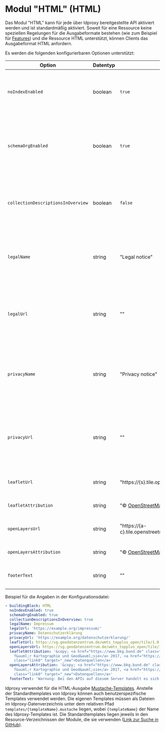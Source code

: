 # Modul "HTML" (HTML)

Das Modul "HTML" kann für jede über ldproxy bereitgestellte API aktiviert werden und ist standardmäßig aktiviert. Soweit für eine Ressource keine speziellen Regelungen für die Ausgabeformate bestehen (wie zum Beispiel für [Features](features-html.md)) und die Ressource HTML unterstützt, können Clients das Ausgabeformat HTML anfordern.

Es werden die folgenden konfigurierbaren Optionen unterstützt:

|Option |Datentyp |Default |Beschreibung
| --- | --- | --- | ---
|`noIndexEnabled` |boolean |`true` |Steuert, ob in allen Seiten "noIndex" gesetzt wird und Suchmaschinen angezeigt wird, dass sie die Seiten nicht indizieren sollen.
|`schemaOrgEnabled` |boolean |`true` |Steuert, ob in die HTML-Ausgabe schema.org-Annotationen, z.B. für Suchmaschinen, eingebettet sein sollen, sofern . Die Annotationen werden im Format JSON-LD eingebettet.
|`collectionDescriptionsInOverview`  |boolean |`false` |Steuert, ob in der HTML-Ausgabe der Feature-Collections-Ressource für jede Collection die Beschreibung ausgegeben werden soll.
|`legalName` |string |"Legal notice" |Auf jeder HTML-Seite kann ein ggf. rechtlich erforderlicher Link zu einem Impressum angezeigt werden. Diese Eigenschaft spezfiziert den anzuzeigenden Text.
|`legalUrl` |string |"" |Auf jeder HTML-Seite kann ein ggf. rechtlich erforderlicher Link zu einem Impressum angezeigt werden. Diese Eigenschaft spezfiziert die URL des Links.
|`privacyName` |string |"Privacy notice" |Auf jeder HTML-Seite kann ein ggf. rechtlich erforderlicher Link zu einer Datenschutzerklärung angezeigt werden. Diese Eigenschaft spezfiziert den anzuzeigenden Text.
|`privacyUrl` |string |"" |Auf jeder HTML-Seite kann ein ggf. rechtlich erforderlicher Link zu einer Datenschutzerklärung angezeigt werden. Diese Eigenschaft spezfiziert die URL des Links.
|`leafletUrl` |string |"https://{s}.tile.openstreetmap.org/{z}/{x}/{y}.png" |Das URL-Template für die Kacheln einer Hintergrundkarte in Leaflet-Karten.
|`leafletAttribution` |string |"&copy; <a href='http://osm.org/copyright'>OpenStreetMap</a> contributors" |Der Quellenangabe in Leaflet für die Hintergrundkarte.
|`openLayersUrl` |string |"https://{a-c}.tile.openstreetmap.org/{z}/{x}/{y}.png" |Das URL-Template für die Kacheln einer Hintergrundkarte in OpenLayers-Karten.
|`openLayersAttribution` |string |"&copy; <a href='http://osm.org/copyright'>OpenStreetMap</a> contributors" |Der Quellenangabe in OpenLayers für die Hintergrundkarte.
|`footerText` |string |"" |Zusätzlicher Text, der auf jeder HTML-Seite im Footer angezeigt wird.

Beispiel für die Angaben in der Konfigurationsdatei:

```yaml
- buildingBlock: HTML
  noIndexEnabled: true
  schemaOrgEnabled: true
  collectionDescriptionsInOverview: true
  legalName: Impressum
  legalUrl: 'https://example.org/impressum/'
  privacyName: Datenschutzerklärung
  privacyUrl: 'https://example.org/datenschutzerklarung/'
  leafletUrl: https://sg.geodatenzentrum.de/wmts_topplus_open/tile/1.0.0/web_grau/default/WEBMERCATOR/{z}/{y}/{x}.png
  openLayersUrl: https://sg.geodatenzentrum.de/wmts_topplus_open/tile/1.0.0/web_grau/default/WEBMERCATOR/{z}/{y}/{x}.png
  leafletAttribution: '&copy; <a href="https://www.bkg.bund.de" class="link0" target="_new">Bundesamt
    f&uuml;r Kartographie und Geod&auml;sie</a> 2017, <a href="https://sg.geodatenzentrum.de/web_public/Datenquellen_TopPlus_Open.pdf"
    class="link0" target="_new">Datenquellen</a>'
  openLayersAttribution: '&copy; <a href="https://www.bkg.bund.de" class="link0" target="_new">Bundesamt
    f&uuml;r Kartographie und Geod&auml;sie</a> 2017, <a href="https://sg.geodatenzentrum.de/web_public/Datenquellen_TopPlus_Open.pdf"
    class="link0" target="_new">Datenquellen</a>'
  footerText: 'Warnung: Bei den APIs auf diesem Server handelt es sich um Test-APIs während der Entwicklung.'
```

ldproxy verwendet für die HTML-Ausgabe [Mustache-Templates](https://mustache.github.io/). Anstelle der Standardtemplates von ldproxy können auch benutzerspezifische Templates verwendet werden. Die eigenen Templates müssen als Dateien im ldproxy-Datenverzeichnis unter dem relativen Pfad `templates/{templateName}.mustache` liegen, wobei `{templateName}` der Name des ldproxy-Templates ist. Die Standardtemplates liegen jeweils in den Resource-Verzeichnissen der Module, die sie verwenden ([Link zur Suche in GitHub](https://github.com/search?q=repo%3Ainteractive-instruments%2Fldproxy+extension%3Amustache&type=Code)).
